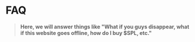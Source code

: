 # FAQ

> **Here, we will answer things like "What if you guys disappear, what if this website goes offline, how do I buy $SPL, etc."**
